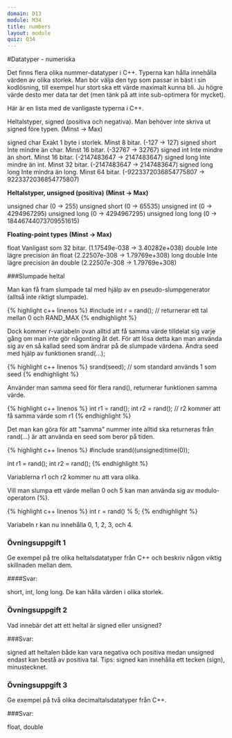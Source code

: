 ```yaml
---
domain: D13
module: M34
title: numbers
layout: module
quiz: Q34
---
```


#Datatyper - numeriska

Det finns flera olika nummer-datatyper i C++.
Typerna kan hålla innehålla värden av olika storlek.
Man bör välja den typ som passar in bäst i sin kodlösning, till exempel hur stort ska ett värde maximalt kunna bli.
Ju högre värde desto mer data tar det (men tänk på att inte sub-optimera för mycket).

Här är en lista med de vanligaste typerna i C++.

Heltalstyper, signed (positiva och negativa).
Man behöver inte skriva ut signed före typen.				(Minst 					-> Max)

signed char			Exakt 1 byte i storlek. Minst 8 bitar.	(-127 					-> 127)
signed short		Inte mindre än char. Minst 16 bitar.	(-32767 				-> 32767)
signed int			Inte mindre än short. Minst 16 bitar.	(-2147483647 			-> 2147483647)
signed long			Inte mindre än int. Minst 32 bitar.		(-2147483647 			-> 2147483647)
signed long long	Inte mindra än long. Minst 64 bitar. 	(-9223372036854775807 	-> 9223372036854775807)

__Heltalstyper, unsigned (positiva)__	__(Minst 	-> Max)__

unsigned char								(0 		-> 255)
unsigned short								(0 		-> 65535)
unsigned int								(0 		-> 4294967295)
unsigned long								(0 		-> 4294967295)
unsigned long long							(0 		-> 18446744073709551615)

__Floating-point types__						__(Minst 			-> Max)__

float				Vanligast som 32 bitar.			(1.17549e-038 	-> 3.40282e+038)
double				Inte lägre precision än float	(2.22507e-308 	-> 1.79769e+308)
long double			Inte lägre precision än double	(2.22507e-308 	-> 1.79769e+308)


###Slumpade heltal

Man kan få fram slumpade tal med hjälp av en pseudo-slumpgenerator (alltså inte riktigt slumpade).

{% highlight c++ linenos %}
#include <cstdlib>
int r = rand(); // returnerar ett tal mellan 0 och RAND_MAX
{% endhighlight %}
	
Dock kommer r-variabeln ovan alltid att få samma värde tilldelat sig varje gång om man inte gör någonting åt det.
För att lösa detta kan man använda sig av en så kallad seed som ändrar på de slumpade värdena.
Ändra seed med hjälp av funktionen srand(...);

{% highlight c++ linenos %}
srand(seed); // som standard används 1 som seed
{% endhighlight %}

Använder man samma seed för flera rand(), returnerar funktionen samma värde.

{% highlight c++ linenos %}
int r1 = rand();
int r2 = rand(); // r2 kommer att få samma värde som r1
{% endhighlight %}

Det man kan göra för att "samma" nummer inte alltid ska returneras från rand(...) är att använda en seed som beror på tiden.

{% highlight c++ linenos %}
#include <ctime>
srand((unsigned)time(0));
	
int r1 = rand();
int r2 = rand();
{% endhighlight %}
	
Variablerna r1 och r2 kommer nu att vara olika.

Vill man slumpa ett värde mellan 0 och 5 kan man använda sig av modulo-operatorn (%).

{% highlight c++ linenos %}
int r = rand() % 5;
{% endhighlight %}
	
Variabeln r kan nu innehålla 0, 1, 2, 3, och 4.

### Övningsuppgift 1

Ge exempel på tre olika heltalsdatatyper från C++ och beskriv någon viktig skillnaden mellan dem.

####Svar: 

short, int, long long.
De kan hålla värden i olika storlek.

### Övningsuppgift 2

Vad innebär det att ett heltal är signed eller unsigned?

###Svar: 

signed att heltalen både kan vara negativa och positiva medan unsigned endast kan bestå av positiva tal.
Tips: signed kan innehålla ett tecken (sign), minustecknet.

### Övningsuppgift 3

Ge exempel på två olika decimaltalsdatatyper från C++.

###Svar: 

float, double

